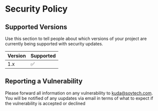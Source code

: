 # Security Policy

## Supported Versions

Use this section to tell people about which versions of your project are
currently being supported with security updates.

| Version | Supported          |
| ------- | ------------------ |
| 1.x   | :white_check_mark: |

## Reporting a Vulnerability

Please forward all information on any vulnerability to kuda@sovtech.com. You will be notified of any uupdates via email in terms of what to expect if the vulnerability is accepted or
declined
